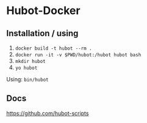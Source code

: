 # Hubot-Docker

## Installation / using

1. `docker build -t hubot --rm .`
2. `docker run -it -v $PWD/hubot:/hubot hubot bash`
3. `mkdir hubot`
4. `yo hubot`

Using: `bin/hubot`

## Docs

https://github.com/hubot-scripts
